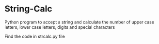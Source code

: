 # String-Calc
Python program to accept a string and calculate the number of upper case letters, lower case letters, digits and special characters

Find the code in strcalc.py file
